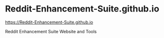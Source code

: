 # Reddit-Enhancement-Suite.github.io

https://Reddit-Enhancement-Suite.github.io

Reddit Enhancement Suite Website and Tools
